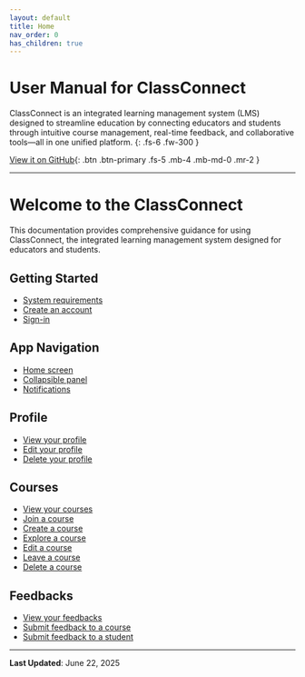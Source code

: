```yaml
---
layout: default
title: Home
nav_order: 0
has_children: true
---
```


# User Manual for ClassConnect
ClassConnect is an integrated learning management system (LMS) designed to streamline education by connecting educators and students through intuitive course management, real-time feedback, and collaborative tools—all in one unified platform.
{: .fs-6 .fw-300 }

[View it on GitHub](https://github.com/ClassConnect13/app){: .btn .btn-primary .fs-5 .mb-4 .mb-md-0 .mr-2 }

***

# Welcome to the ClassConnect

This documentation provides comprehensive guidance for using ClassConnect, the integrated learning management system designed for educators and students.

## Getting Started

- [System requirements](/app-manual/getting-started/requirements)
- [Create an account](/app-manual/getting-started/sign-up)
- [Sign-in](/app-manual/getting-started/sign-in)

## App Navigation

- [Home screen](/app-manual/app-navigation/home)
- [Collapsible panel](/app-manual/app-navigation/drawer)
- [Notifications](/app-manual/app-navigation/notifications)

## Profile

- [View your profile](/app-manual/profile/profile)
- [Edit your profile](/app-manual/profile/profile-edit)
- [Delete your profile](/app-manual/profile/profile-delete)

## Courses

- [View your courses](/app-manual/courses/courses)
- [Join a course](/app-manual/courses/course-join)
- [Create a course](/app-manual/courses/course-create)
- [Explore a course](/app-manual/courses/course-view)
- [Edit a course](/app-manual/courses/course-edit)
- [Leave a course](/app-manual/courses/course-leave)
- [Delete a course](/app-manual/courses/course-delete)

## Feedbacks

- [View your feedbacks](/app-manual/feedbacks/feedbacks)
- [Submit feedback to a course](/app-manual/feedbacks/feedback-course)
- [Submit feedback to a student](/app-manual/feedbacks/feedback-student)

---

**Last Updated**: June 22, 2025